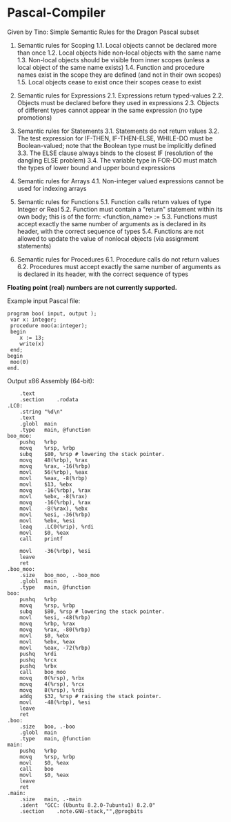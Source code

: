 # Pascal-Compiler

Given by Tino: Simple Semantic Rules for the Dragon Pascal subset

1. Semantic rules for Scoping
   1.1. Local objects cannot be declared more than once
   1.2. Local objects hide non-local objects with the same name
   1.3. Non-local objects should be visible from inner scopes (unless a local object of the same name exists)
   1.4. Function and procedure names exist in the scope they are defined (and not in their own scopes)
   1.5. Local objects cease to exist once their scopes cease to exist

2. Semantic rules for Expressions
   2.1. Expressions return typed-values
   2.2. Objects must be declared before they used in expressions
   2.3. Objects of different types cannot appear in the same expression (no type promotions)

3. Semantic rules for Statements
   3.1. Statements do not return values
   3.2. The test expression for IF-THEN, IF-THEN-ELSE, WHILE-DO must be Boolean-valued;
        note that the Boolean type must be implicitly defined
   3.3. The ELSE clause always binds to the closest IF (resolution of the dangling ELSE problem)
   3.4. The variable type in FOR-DO must match the types of lower bound and upper bound expressions

4. Semantic rules for Arrays
   4.1. Non-integer valued expressions cannot be used for indexing arrays

5. Semantic rules for Functions 
   5.1. Function calls return values of type Integer or Real
   5.2. Function must contain a "return" statement within its own body;
        this is of the form: <function_name> := <expression>
   5.3. Functions must accept exactly the same number of arguments as is 
        declared in its header, with the correct sequence of types
   5.4. Functions are not allowed to update the value of nonlocal objects (via assignment statements)

6. Semantic rules for Procedures
   6.1. Procedure calls do not return values
   6.2. Procedures must accept exactly the same number of arguments as is 
        declared in its header, with the correct sequence of types
        
        
<strong>Floating point (real) numbers are not currently supported.</strong>


Example input Pascal file:
```
program boo( input, output );
 var x: integer;
 procedure moo(a:integer);
 begin
 	x := 13;
 	write(x)
 end;
begin
 moo(0)
end.
```
Output x86 Assembly (64-bit):
```
	.text
	.section	.rodata
.LC0:
	.string	"%d\n"
	.text
	.globl	main
	.type	main, @function
boo_moo:
	pushq	%rbp
	movq	%rsp, %rbp
	subq	$80, %rsp # lowering the stack pointer.
	movq	48(%rbp), %rax
	movq	%rax, -16(%rbp)
	movl	56(%rbp), %eax
	movl	%eax, -8(%rbp)
	movl	$13, %ebx
	movq	-16(%rbp), %rax
	movl	%ebx, -8(%rax)
	movq	-16(%rbp), %rax
	movl	-8(%rax), %ebx
	movl	%esi, -36(%rbp)
	movl	%ebx, %esi
	leaq	.LC0(%rip), %rdi
	movl	$0, %eax
	call	printf

	movl	-36(%rbp), %esi
	leave
	ret
.boo_moo:
	.size	boo_moo, .-boo_moo
	.globl	main
	.type	main, @function
boo:
	pushq	%rbp
	movq	%rsp, %rbp
	subq	$80, %rsp # lowering the stack pointer.
	movl	%esi, -48(%rbp)
	movq	%rbp, %rax
	movq	%rax, -80(%rbp)
	movl	$0, %ebx
	movl	%ebx, %eax
	movl	%eax, -72(%rbp)
	pushq	%rdi
	pushq	%rcx
	pushq	%rbx
	call	boo_moo
	movq	0(%rsp), %rbx
	movq	4(%rsp), %rcx
	movq	8(%rsp), %rdi
	addq	$32, %rsp # raising the stack pointer.
	movl	-48(%rbp), %esi
	leave
	ret
.boo:
	.size	boo, .-boo
	.globl	main
	.type	main, @function
main:
	pushq	%rbp
	movq	%rsp, %rbp
	movl	$0, %eax
	call	boo
	movl	$0, %eax
	leave
	ret
.main:
	.size	main, .-main
	.ident	"GCC: (Ubuntu 8.2.0-7ubuntu1) 8.2.0"
	.section	.note.GNU-stack,"",@progbits
```
